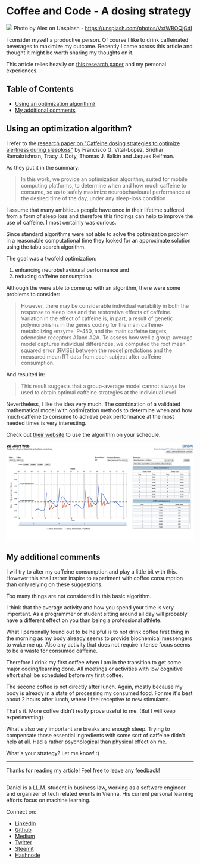 # Coffee and Code - A dosing strategy

[<img src="https://images.unsplash.com/photo-1422207049116-cfaf69531072?ixlib=rb-0.3.5&ixid=eyJhcHBfaWQiOjEyMDd9&s=85a9d93b9441617bb2fce231a81de8c0&auto=format&fit=crop&w=2220&q=80">](
https://unsplash.com/photos/VxtWBOQjGdI)
Photo by Alex on Unsplash - https://unsplash.com/photos/VxtWBOQjGdI

I consider myself a productive person. Of course I like to drink caffeinated beverages to maximize my outcome. Recently I came across this article and thought it might be worth sharing my thoughts on it.

This article relies heavily on [this research paper](https://onlinelibrary.wiley.com/doi/epdf/10.1111/jsr.12711) and my personal experiences.

## Table of Contents

  - [Using an optimization algorithm?](#using-an-optimization-algorithm)
  - [My additional comments](#my-additional-comments)

## Using an optimization algorithm?

I refer to the [research paper on "Caffeine dosing strategies to optimize alertness during sleeploss"](https://onlinelibrary.wiley.com/doi/epdf/10.1111/jsr.12711) by Francisco G. Vital-Lopez, Sridhar Ramakrishnan, Tracy J. Doty, Thomas J. Balkin and Jaques Reifman. 

As they put it in the summary: 
> In this work, we provide an optimization algorithm, suited for mobile computing platforms, to determine when and how much caffeine to consume, so as to safely maximize neurobehavioural performance at the desired time of the day, under any sleep-loss condition

I assume that many ambitious people have once in their lifetime suffered from a form of sleep loss and therefore this findings can help to improve the use of caffeine. I most certainly was curious.

Since standard algorithms were not able to solve the optimization problem in a reasonable computational time they looked for an approximate solution using the tabu search algorithm.

The goal was a twofold optimization:
1. enhancing neurobehavioural performance and 
1. reducing caffeine consumption

Although the were able to come up with an algorithm, there were some problems to consider:
> However, there may be considerable individual variability in both the response to sleep loss and the restorative effects of caffeine. Variation in the effect of caffeine is, in part, a result of genetic polymorphisms in the genes coding for the main caffeine-metabolizing enzyme, P-450, and the main caffeine targets, adenosine receptors A1and A2A. To assess how well a group-average model captures individual differences, we computed the root mean squared error (RMSE) between the model predictions and the measured mean RT data from each subject after caffeine consumption.

And resulted in: 

> This result suggests that a group-average model cannot always be used to obtain optimal caffeine strategies at the individual level

Nevertheless, I like the idea very much. The combination of a validated mathematical model with optimization methods to determine when and how much caffeine to consume to achieve peak performance at the most needed times is very interesting.

Check out [their website](https://2b-alert-web.bhsai.org/2b-alert-web/login.xhtml) to use the algorithm on your schedule.

![coffeeCode](../assets/coffeeCode/coffeeCode.png)

## My additional comments

I will try to alter my caffeine consumption and play a little bit with this. However this shall rather inspire to experiment with coffee consumption than only relying on these suggestions.

Too many things are not considered in this basic algorithm. 

I think that the average activity and how you spend your time is very important. As a programmer or student sitting around all day will probably have a different effect on you than being a professional athlete. 

What I personally found out to be helpful is to not drink coffee first thing in the morning as my body already seems to provide biochemical messengers to wake me up. Also any activity that does not require intense focus seems to be a waste for consumed caffeine. 

Therefore I drink my first coffee when I am in the transition to get some major coding/learning done. All meetings or activities with low cognitive effort shall be scheduled before my first coffee. 

The second coffee is not directly after lunch. Again, mostly because my body is already in a state of processing my consumed food. For me it's best about 2 hours after lunch, where I feel receptive to new stimulants. 

That's it. More coffee didn't really prove useful to me. (But I will keep experimenting)

What's also very important are breaks and enough sleep. Trying to compensate those essential ingredients with some sort of caffeine didn't help at all. Had a rather psychological than physical effect on me.

What's your strategy? Let me know! :) 

---

Thanks for reading my article! Feel free to leave any feedback! 

---

Daniel is a LL.M. student in business law, working as a software engineer and organizer of tech related events in Vienna. 
His current personal learning efforts focus on machine learning. 

Connect on:
- [LinkedIn](https://www.linkedin.com/in/createdd) 
- [Github](https://github.com/Createdd)
- [Medium](https://medium.com/@ddcreationstudi)
- [Twitter](https://twitter.com/DDCreationStudi)
- [Steemit](https://steemit.com/@createdd)
- [Hashnode](https://hashnode.com/@DDCreationStudio)

<!-- Written by Daniel Deutsch (deudan1010@gmail.com) -->